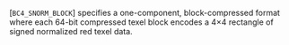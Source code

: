 [`BC4_SNORM_BLOCK`] specifies a one-component,
block-compressed format where each 64-bit compressed texel block encodes
a 4×4 rectangle of signed normalized red texel data.